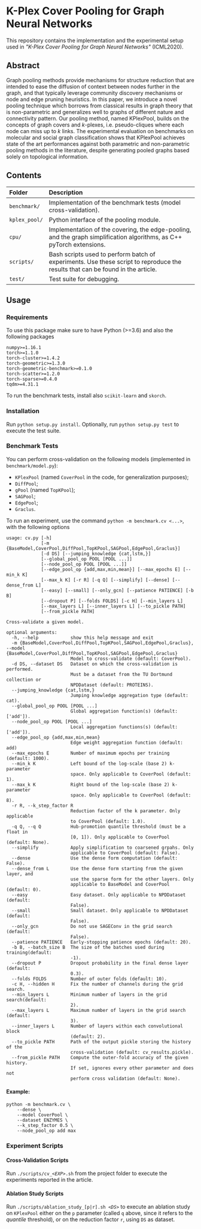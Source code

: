 # K-Plex Cover Pooling for Graph Neural Networks #

This repository contains the implementation and the experimental setup used in *"K-Plex Cover Pooling for Graph Neural Networks"* (ICML2020).

## Abstract ##

Graph pooling methods provide mechanisms for structure reduction that are intended to ease the diffusion of context between nodes further in the graph, and that typically leverage community discovery mechanisms or node and edge pruning heuristics. In this paper, we introduce a novel pooling technique which borrows from classical results in graph theory that is non-parametric and generalizes well to graphs of different nature and connectivity pattern. Our pooling method, named KPlexPool, builds on the concepts of graph covers and *k*-plexes, i.e. pseudo-cliques where each node can miss up to *k* links. The experimental evaluation on benchmarks on molecular and social graph classification shows that KPlexPool achieves state of the art performances against both parametric and non-parametric pooling methods in the literature, despite generating pooled graphs based solely on topological information.

## Contents ##

| Folder        | Description                                                |
|:--------------|:-----------------------------------------------------------|
| `benchmark/`  | Implementation of the benchmark tests (model cross-validation). 
| `kplex_pool/` | Python interface of the pooling module. 
| `cpu/`        | Implementation of the covering, the edge-pooling, and the graph simplification algorithms, as C++ pyTorch extensions.
| `scripts/`    | Bash scripts used to perform batch of experiments. Use these script to reproduce the results that can be found in the article.
| `test/`       | Test suite for debugging.

## Usage ##

### Requirements ###

To use this package make sure to have Python (>=3.6) and also the following packages
    
    numpy>=1.16.1
    torch>=1.1.0
    torch-cluster>=1.4.2
    torch-geometric>=1.3.0
    torch-geometric-benchmark>=0.1.0
    torch-scatter>=1.2.0
    torch-sparse>=0.4.0
    tqdm>=4.31.1

To run the benchmark tests, install also `scikit-learn` and `skorch`.

### Installation ###

Run `python setup.py install`. Optionally, run `python setup.py test` to execute the test suite.

### Benchmark Tests ###

You can perform cross-validation on the following models (implemented in `benchmark/model.py`):
 
 - `KPlexPool` (named `CoverPool` in the code, for generalization purposes);
 - `DiffPool`;
 - `gPool` (named `TopKPool`);
 - `SAGPool`;
 - `EdgePool`;
 - `Graclus`.

To run an experiment, use the command `python -m benchmark.cv <...>`, with the following options
```
usage: cv.py [-h]
             [-m {BaseModel,CoverPool,DiffPool,TopKPool,SAGPool,EdgePool,Graclus}]
             [-d DS] [--jumping_knowledge {cat,lstm,}]
             [--global_pool_op POOL [POOL ...]]
             [--node_pool_op POOL [POOL ...]]
             [--edge_pool_op {add,max,min,mean}] [--max_epochs E] [--min_k K]
             [--max_k K] [-r R] [-q Q] [--simplify] [--dense] [--dense_from L]
             [--easy] [--small] [--only_gcn] [--patience PATIENCE] [-b B]
             [--dropout P] [--folds FOLDS] [-c H] [--min_layers L]
             [--max_layers L] [--inner_layers L] [--to_pickle PATH]
             [--from_pickle PATH]

Cross-validate a given model.

optional arguments:
  -h, --help            show this help message and exit
  -m {BaseModel,CoverPool,DiffPool,TopKPool,SAGPool,EdgePool,Graclus}, --model {BaseModel,CoverPool,DiffPool,TopKPool,SAGPool,EdgePool,Graclus}
                        Model to cross-validate (default: CoverPool).
  -d DS, --dataset DS   Dataset on which the cross-validation is performed.
                        Must be a dataset from the TU Dortmund collection or
                        NPDDataset (default: PROTEINS).
  --jumping_knowledge {cat,lstm,}
                        Jumping knowledge aggregation type (default: cat).
  --global_pool_op POOL [POOL ...]
                        Global aggregation function(s) (default: ['add']).
  --node_pool_op POOL [POOL ...]
                        Local aggregation functions(s) (default: ['add']).
  --edge_pool_op {add,max,min,mean}
                        Edge weight aggregation function (default: add)
  --max_epochs E        Number of maximum epochs per training (default: 1000).
  --min_k K             Left bound of the log-scale (base 2) k-parameter
                        space. Only applicable to CoverPool (default: 1).
  --max_k K             Right bound of the log-scale (base 2) k-parameter
                        space. Only applicable to CoverPool (default: 8).
  -r R, --k_step_factor R
                        Reduction factor of the k parameter. Only applicable
                        to CoverPool (default: 1.0).
  -q Q, --q Q           Hub-promotion quantile threshold (must be a float in
                        [0, 1]). Only applicable to CoverPool (default: None).
  --simplify            Apply simplification to coarsened grpahs. Only
                        applicable to CoverPool (default: False).
  --dense               Use the dense form computation (default: False).
  --dense_from L        Use the dense form starting from the given layer, and
                        use the sparse form for the other layers. Only
                        applicable to BaseModel and CoverPool (default: 0).
  --easy                Easy dataset. Only applicable to NPDDataset (default:
                        False).
  --small               Small dataset. Only applicable to NPDDataset (default:
                        False).
  --only_gcn            Do not use SAGEConv in the grid search (default:
                        False).
  --patience PATIENCE   Early-stopping patience epochs (default: 20).
  -b B, --batch_size B  The size of the batches used during training(default:
                        -1).
  --dropout P           Dropout probability in the final dense layer (default:
                        0.3).
  --folds FOLDS         Number of outer folds (default: 10).
  -c H, --hidden H      Fix the number of channels during the grid search.
  --min_layers L        Minimum number of layers in the grid search(default:
                        2).
  --max_layers L        Maximum number of layers in the grid search (default:
                        3).
  --inner_layers L      Number of layers within each convolutional block
                        (default: 2).
  --to_pickle PATH      Path of the output pickle storing the history of the
                        cross-validation (default: cv_results.pickle).
  --from_pickle PATH    Compute the outer-fold accuracy of the given history.
                        If set, ignores every other parameter and does not
                        perform cross validation (default: None).
```

#### Example: ####

    python -m benchmark.cv \
        --dense \
        --model CoverPool \
        --dataset ENZYMES \
        --k_step_factor 0.5 \
        --node_pool_op add max

### Experiment Scripts ###

#### Cross-Validation Scripts ####
Run `./scripts/cv_`*`<EXP>`*`.sh` from the project folder to execute the experiments reported in the article.

#### Ablation Study Scripts ####
Run `./scripts/ablation_study_[p|r].sh `*`<DS>`* to execute an ablation study on `KPlexPool` either on the `p` parameter (called `q` above, since it refers to the *quantile* threshold), or on the reduction factor `r`, using `DS` as dataset.
